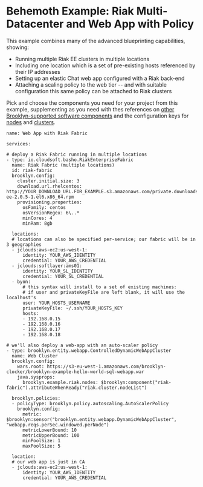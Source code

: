 ---
---

# Behemoth Example:  Riak Multi-Datacenter and Web App with Policy

This example combines many of the advanced blueprinting capabilities, showing:

* Running multiple Riak EE clusters in multiple locations
* Including one location which is a set of pre-existing hosts referenced by their IP addresses
* Setting up an elastic Chat web app configured with a Riak back-end
* Attaching a scaling policy to the web tier -- and with suitable configuration this same
  policy can be attached to Riak clusters

Pick and choose the components you need for your project from this example,
supplementing as you need with thes references on
[other Brooklyn-supported software components](https://brooklyn.io/learnmore/catalog/)
and the configuration keys for [nodes](RiakNode-config.md) and [clusters](RiakCluster-config.md).


```
name: Web App with Riak Fabric

services:

# deploy a Riak Fabric running in multiple locations
- type: io.cloudsoft.basho.RiakEnterpriseFabric
  name: Riak Fabric (multiple locations)
  id: riak-fabric
  brooklyn.config:
    cluster.initial.size: 3
    download.url.rhelcentos: http://YOUR_DOWNLOAD_URL.FOR_EXAMPLE.s3.amazonaws.com/private.downloads.basho.com/riak_ee/XXXXXX/2.0/2.0.5/rhel/6/riak-ee-2.0.5-1.el6.x86_64.rpm
    provisioning.properties:
      osFamily: centos
      osVersionRegex: 6\..*
      minCores: 4
      minRam: 8gb
      
  locations:
  # locations can also be specified per-service; our fabric will be in 3 geographies 
  - jclouds:aws-ec2:us-west-1:
      identity: YOUR_AWS_IDENTITY
      credential: YOUR_AWS_CREDENTIAL
  - jclouds:softlayer:ams01:
      identity: YOUR_SL_IDENTITY
      credential: YOUR_SL_CREDENTIAL
  - byon:
      # this syntax will install to a set of existing machines:
      # if user and privateKeyFile are left blank, it will use the localhost's
      user: YOUR_HOSTS_USERNAME
      privateKeyFile: ~/.ssh/YOUR_HOSTS_KEY
      hosts:
      - 192.168.0.15
      - 192.168.0.16
      - 192.168.0.17
      - 192.168.0.18
      
# we'll also deploy a web-app with an auto-scaler policy
- type: brooklyn.entity.webapp.ControlledDynamicWebAppCluster
  name: Web Cluster
  brooklyn.config:
    wars.root: https://s3-eu-west-1.amazonaws.com/brooklyn-clocker/brooklyn-example-hello-world-sql-webapp.war
    java.sysprops: 
      brooklyn.example.riak.nodes: $brooklyn:component("riak-fabric").attributeWhenReady("riak.cluster.nodeList")
      
  brooklyn.policies:
  - policyType: brooklyn.policy.autoscaling.AutoScalerPolicy
    brooklyn.config:
      metric: $brooklyn:sensor("brooklyn.entity.webapp.DynamicWebAppCluster", "webapp.reqs.perSec.windowed.perNode")
      metricLowerBound: 10
      metricUpperBound: 100
      minPoolSize: 1
      maxPoolSize: 5
      
  location:
  # our web app is just in CA
  - jclouds:aws-ec2:us-west-1:
      identity: YOUR_AWS_IDENTITY
      credential: YOUR_AWS_CREDENTIAL
```
